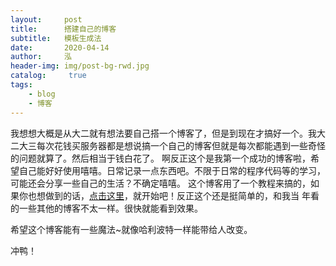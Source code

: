 ```yaml
---
layout:     post
title:      搭建自己的博客
subtitle:   模板生成法
date:       2020-04-14
author:     泓
header-img: img/post-bg-rwd.jpg
catalog: 	 true
tags:
    - blog
    - 博客
---
```


我想想大概是从大二就有想法要自己搭一个博客了，但是到现在才搞好一个。我大二大三每次花钱买服务器都是想说搞一个自己的博客但就是每次都能遇到一些奇怪的问题就算了。然后相当于钱白花了。
啊反正这个是我第一个成功的博客啦，希望自己能好好使用嘻嘻。日常记录一点东西吧。不限于日常的程序代码等的学习，可能还会分享一些自己的生活？不确定嘻嘻。
这个博客用了一个教程来搞的，如果你也想做到的话，[点击这里](https://www.jianshu.com/p/e68fba58f75c)，就开始吧！反正这个还是挺简单的，和我当
年看的一些其他的博客不太一样。很快就能看到效果。

希望这个博客能有一些魔法~就像哈利波特一样能带给人改变。

冲鸭！